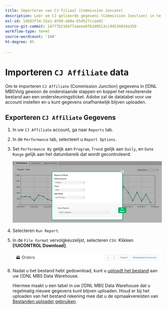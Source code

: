 ```yaml
---
title: Importeren van CJ-filiaal (Commission Juncate)
description: Leer om CJ gelieerde gegevens (Commission Junction) in te voeren [!DNL MBI].L MBI].
exl-id: 1db83f34-15a1-4599-ab0a-65d527ccae01
source-git-commit: 14777b216bf7aaeea0fb2d0513cc94539034a359
workflow-type: tm+mt
source-wordcount: '144'
ht-degree: 0%

---
```


# Importeren `CJ Affiliate` data

Om te importeren `CJ Affiliate` (Commission Junction) gegevens in [!DNL MBI]Volg gewoon de onderstaande stappen en koppel het resulterende bestand aan een ondersteuningsticket. Adobe zal de datatabel voor uw account instellen en u kunt gegevens onafhankelijk blijven uploaden.

## Exporteren `CJ Affiliate` Gegevens

1. In uw `CJ Affiliate` account, ga naar `Reports` tab.

1. In de `Performance` tab, selecteert u `Report Options`.

1. Set `Performance By` gelijk aan `Program`, `Trend` gelijk aan `Daily`, en `Date Range` gelijk aan het datumbereik dat wordt gecontroleerd.

   ![export-cj-affiliate-data](../../../assets/export-cj-affiliate-data-1.png)<!--{:.zoom}-->

1. Selecteren `Run Report`.

1. In de `File Format` vervolgkeuzelijst, selecteren `CSV`.  Klikken **[!UICONTROL Download]**.

   ![cj-filiaalgegevens exporteren](../../../assets/export-an-individual-order-2.jpg)<!--{:.zoom}-->

1. Nadat u het bestand hebt gedownload, kunt u [uploadt het bestand](../connecting-data/using-file-uploader.md) aan uw [!DNL MBI] Data Warehouse.

   Hiermee maakt u een tabel in uw [!DNL MBI] Data Warehouse dat u regelmatig nieuwe gegevens kunt blijven uploaden. Houd er bij het uploaden van het bestand rekening mee dat u de opmaakvereisten van [Bestanden uploader gebruiken](../connecting-data/using-file-uploader.md).
